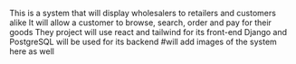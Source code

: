 This is a system that will display wholesalers to retailers and customers alike
It will allow a customer to browse, search, order and pay for their goods
They project will use react and tailwind for its front-end
Django and PostgreSQL will be used for its backend
#will add images of the system here as well

